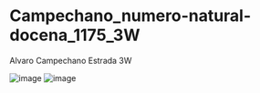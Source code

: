 # Campechano_numero-natural-docena_1175_3W
Alvaro Campechano Estrada 3W

![image](https://github.com/user-attachments/assets/2357b755-1c68-484e-bbfa-d62745b1c58b)
![image](https://github.com/user-attachments/assets/3b6177e8-691a-4a75-a803-c5f2dc90416f)
